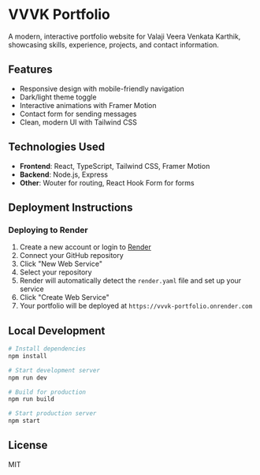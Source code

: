 # VVVK Portfolio

A modern, interactive portfolio website for Valaji Veera Venkata Karthik, showcasing skills, experience, projects, and contact information.

## Features

- Responsive design with mobile-friendly navigation
- Dark/light theme toggle
- Interactive animations with Framer Motion
- Contact form for sending messages
- Clean, modern UI with Tailwind CSS

## Technologies Used

- **Frontend**: React, TypeScript, Tailwind CSS, Framer Motion
- **Backend**: Node.js, Express
- **Other**: Wouter for routing, React Hook Form for forms

## Deployment Instructions

### Deploying to Render

1. Create a new account or login to [Render](https://render.com/)
2. Connect your GitHub repository
3. Click "New Web Service"
4. Select your repository
5. Render will automatically detect the `render.yaml` file and set up your service
6. Click "Create Web Service"
7. Your portfolio will be deployed at `https://vvvk-portfolio.onrender.com`

## Local Development

```bash
# Install dependencies
npm install

# Start development server
npm run dev

# Build for production
npm run build

# Start production server
npm start
```

## License

MIT